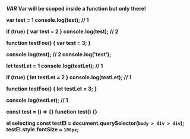 
**<script><script/>**
You can add script tag both in the head and body element. A*dding it to the head tag will have a benefit that it will
be executed before the rest of the HTML content is parsed*. This can sometimes be a desired behavior, however if the
scripts are to manipulate the DOM it must be added after the HTML is present, therefore usually in the past it was
added at the end of the body tag.

`Script tag is blocking the page!!`

This is also not ideal because we want our javascript to be executed as fast as possible, so that we dont have to
wait for example to fetch some data.

That is why we can add a special attribute to the script tag.
*<scipt src="" defer><script/>*
Defers tells the browser that it is safe to continue parsing the HTML content even before script ends execution.

**Adding styles**
<link rel='stylesheet' href='./styles.css'/>

**Adding javascript**
<script src="./script.js"></script>

*VAR*
Var will be scoped inside a function but only there!

var test  = 1
console.log(test); // 1


if (true) {
var test = 2
}
console.log(test); // 2

function testFoo() {
var test = 3;
}

console.log(test); // 2
console.log('test');


let testLet  = 1
console.log(testLet); // 1


if (true) {
let testLet = 2
}
console.log(testLet); // 1

function testFoo() {
let testLet = 3;
}

console.log(testLet); // 1


const test = () => {}
function test() {}


**el selecting**
const testEl = document.querySelector(`body > div > div`);
testEl.style.fontSize = `100px`;
